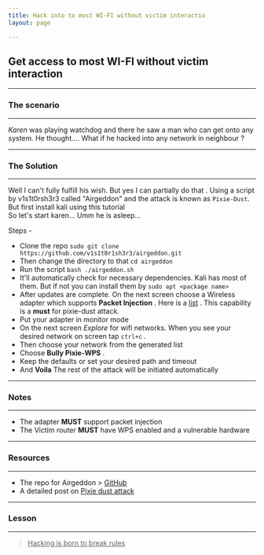 ```yaml
---
title: Hack into to most WI-FI without victim interactio
layout: page

---
```

## Get access to most WI-FI without victim interaction

------------------

### The scenario

-------------------------

*Karen*  was playing watchdog and there he saw a man who can get onto any system. He thought.... What if he hacked into any network in neighbour ? 

----------------------

### The Solution

-----------------------

Well I can't fully fulfill his wish. But yes I can partially do that . Using a script by v1s1t0rsh3r3 called "Airgeddon"  and the attack is known as `Pixie-Dust`. But first install kali using this tutorial <br>  So let's start karen... Umm he is asleep... <br>

Steps - <br>

- Clone the repo `sudo git clone https://github.com/v1s1t0r1sh3r3/airgeddon.git`
- Then change the directory to that `cd airgeddon` 
- Run the script `bash ./airgeddon.sh`
- It'll automatically check for necessary dependencies. Kali has most of them. But if not you can install them by `sudo apt <package name>` 
- After updates are complete. On the next screen choose a Wireless adapter which supports **Packet Injection** . Here is a [list](https://null-byte.wonderhowto.com/how-to/buy-best-wireless-network-adapter-for-wi-fi-hacking-2019-0178550/) . This capability is a **must** for pixie-dust attack.
- Put your adapter in monitor mode
- On the next screen *Explore* for wifi networks. When you see your desired network on screen tap `ctrl+c` . 
- Then choose your network from the generated list
- Choose **Bully Pixie-WPS** . 
- Keep the defaults or set your desired path and timeout
- And **Voila** The rest of the attack will be initiated automatically 

-------------------------

### Notes

-----------------------

- The adapter **MUST** support packet injection
- The Victim router **MUST** have WPS enabled and a vulnerable hardware

---------------

### Resources 

------------------------------

- The repo for Airgeddon > [GitHub](https://github.com/v1s1t0r1sh3r3/airgeddon)
- A detailed post on [Pixie dust attack](https://forums.kali.org/showthread.php?24286-WPS-Pixie-Dust-Attack-(Offline-WPS-Attack)) 

---------------------

### Lesson

------------------------------

> <u>Hacking is born to break rules</u>